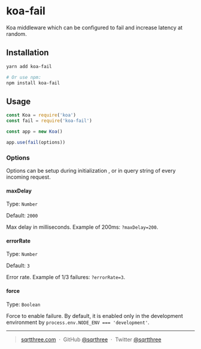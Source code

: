 # koa-fail

Koa middleware which can be configured to fail and increase latency at random.

## Installation

```sh
yarn add koa-fail

# Or use npm:
npm install koa-fail
```

## Usage

```js
const Koa = require('koa')
const fail = require('koa-fail')

const app = new Koa()

app.use(fail(options))
```

### Options

Options can be setup during initialization , or in query string of every incoming request.

#### maxDelay

Type: `Number`

Default: `2000`

Max delay in milliseconds. Example of 200ms: `?maxDelay=200`.

#### errorRate

Type: `Number`

Default: `3`

Error rate. Example of 1/3 failures: `?errorRate=3`.

#### force

Type: `Boolean`

Force to enable failure. By default, it is enabled only in the development environment by `process.env.NODE_ENV === 'development'`.

---

> [sqrtthree.com](http://sqrtthree.com/) &nbsp;&middot;&nbsp;
> GitHub [@sqrthree](https://github.com/sqrthree) &nbsp;&middot;&nbsp;
> Twitter [@sqrtthree](https://twitter.com/sqrtthree)
